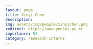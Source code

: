 ```yaml
---
layout: page
title: Xinyi Chen
description:
img: assets/img/people/xinyichen.png
redirect: https://www.yonsei.ac.kr
importance: 51
category: research interns
---
```


